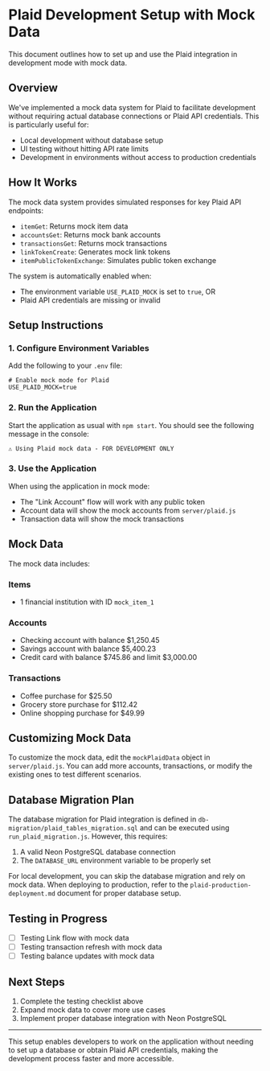 # Plaid Development Setup with Mock Data

This document outlines how to set up and use the Plaid integration in development mode with mock data.

## Overview

We've implemented a mock data system for Plaid to facilitate development without requiring actual database connections or Plaid API credentials. This is particularly useful for:

- Local development without database setup
- UI testing without hitting API rate limits
- Development in environments without access to production credentials

## How It Works

The mock data system provides simulated responses for key Plaid API endpoints:

- `itemGet`: Returns mock item data
- `accountsGet`: Returns mock bank accounts
- `transactionsGet`: Returns mock transactions
- `linkTokenCreate`: Generates mock link tokens
- `itemPublicTokenExchange`: Simulates public token exchange

The system is automatically enabled when:
- The environment variable `USE_PLAID_MOCK` is set to `true`, OR
- Plaid API credentials are missing or invalid

## Setup Instructions

### 1. Configure Environment Variables

Add the following to your `.env` file:

```
# Enable mock mode for Plaid
USE_PLAID_MOCK=true
```

### 2. Run the Application

Start the application as usual with `npm start`. You should see the following message in the console:

```
⚠️ Using Plaid mock data - FOR DEVELOPMENT ONLY
```

### 3. Use the Application

When using the application in mock mode:

- The "Link Account" flow will work with any public token
- Account data will show the mock accounts from `server/plaid.js`
- Transaction data will show the mock transactions

## Mock Data

The mock data includes:

### Items
- 1 financial institution with ID `mock_item_1`

### Accounts
- Checking account with balance $1,250.45
- Savings account with balance $5,400.23
- Credit card with balance $745.86 and limit $3,000.00

### Transactions
- Coffee purchase for $25.50
- Grocery store purchase for $112.42
- Online shopping purchase for $49.99

## Customizing Mock Data

To customize the mock data, edit the `mockPlaidData` object in `server/plaid.js`. You can add more accounts, transactions, or modify the existing ones to test different scenarios.

## Database Migration Plan

The database migration for Plaid integration is defined in `db-migration/plaid_tables_migration.sql` and can be executed using `run_plaid_migration.js`. However, this requires:

1. A valid Neon PostgreSQL database connection
2. The `DATABASE_URL` environment variable to be properly set

For local development, you can skip the database migration and rely on mock data. When deploying to production, refer to the `plaid-production-deployment.md` document for proper database setup.

## Testing in Progress

- [ ] Testing Link flow with mock data
- [ ] Testing transaction refresh with mock data
- [ ] Testing balance updates with mock data

## Next Steps

1. Complete the testing checklist above
2. Expand mock data to cover more use cases
3. Implement proper database integration with Neon PostgreSQL

---

This setup enables developers to work on the application without needing to set up a database or obtain Plaid API credentials, making the development process faster and more accessible. 